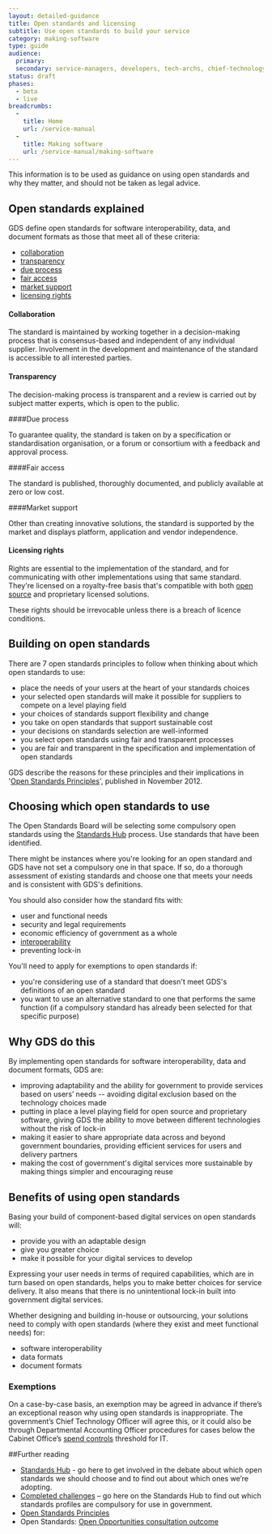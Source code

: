 ```yaml
---
layout: detailed-guidance
title: Open standards and licensing
subtitle: Use open standards to build your service
category: making-software
type: guide
audience:
  primary:
  secondary: service-managers, developers, tech-archs, chief-technology-officers
status: draft
phases:
  - beta
  - live
breadcrumbs:
  -
    title: Home
    url: /service-manual
  -
    title: Making software
    url: /service-manual/making-software
---
```


This information is to be used as guidance on using open standards and why they matter, and should not be taken as legal advice.

## Open standards explained

GDS define open standards for software interoperability, data, and document formats as those that meet all of these criteria:

* [collaboration](#collaboration)
* [transparency](#transparency)
* [due process](#due-process)
* [fair access](#fair-access)
* [market support](#market-suport)
* [licensing rights](licensing-rights)

#### Collaboration

The standard is maintained by working together in a decision-making process that is consensus-based and independent of any individual supplier. Involvement in the development and maintenance of the standard is accessible to all interested parties.

#### Transparency

The decision-making process is transparent and a review is carried out by subject matter experts, which is open to the public.

####Due process

To guarantee quality, the standard is taken on by a specification or standardisation organisation, or a forum or consortium with a feedback and approval process.

####Fair access

The standard is published, thoroughly documented, and publicly available at zero or low cost.

####Market support

Other than creating innovative solutions, the standard is supported by the market and displays platform, application and vendor independence.

#### Licensing rights

Rights are essential to the implementation of the standard, and for communicating with other implementations using that same standard. They're licensed on a royalty-free basis that's compatible with both [open source](http://opensource.org/licenses/alphabetical) and proprietary licensed solutions.

These rights should be irrevocable unless there is a breach of licence conditions.

## Building on open standards

There are 7 open standards principles to follow when thinking about which open standards to use:

* place the needs of your users at the heart of your standards choices
* your selected open standards will make it possible for suppliers to compete on a level playing field
* your choices of standards support flexibility and change
* you take on open standards that support sustainable cost
* your decisions on standards selection are well-informed
* you select open standards using fair and transparent processes
* you are fair and transparent in the specification and implementation of open standards

GDS describe the reasons for these principles and their implications in '[Open Standards Principles](https://www.gov.uk/government/publications/open-standards-principles/open-standards-principles)', published in November 2012.

## Choosing which open standards to use

The Open Standards Board will be selecting some compulsory open standards using the
[Standards Hub](http://standards.data.gov.uk/) process.
Use standards that have been identified.

There might be instances where you're looking for an open standard and GDS have not set a compulsory one in that space. If so, do a thorough assessment of existing standards and choose one that meets your needs and is consistent with GDS's definitions.

You should also consider how the standard fits with:

* user and functional needs
* security and legal requirements
* economic efficiency of government as a whole
* [interoperability](http://en.wikipedia.org/wiki/Interoperability)
* preventing lock-in

You'll need to apply for exemptions to open standards if:

* you're considering use of a standard that doesn't meet GDS's definitions of an open standard
* you want to use an alternative standard to one that performs the same function (if a compulsory standard has already been selected for that specific purpose)

## Why GDS do this

By implementing open standards for software interoperability, data and document
formats, GDS are:

* improving adaptability and the ability for government to provide services
  based on users’ needs -- avoiding digital exclusion based on the technology choices made
* putting in place a level playing field for open source and proprietary
  software, giving GDS the ability to move between different technologies
  without the risk of lock-in
* making it easier to share appropriate data across and beyond government
  boundaries, providing efficient services for users and delivery partners
* making the cost of government's digital services more sustainable by
  making things simpler and encouraging reuse

## Benefits of using open standards

Basing your build of component-based digital services on open standards will:

* provide you with an adaptable design
* give you greater choice
* make it possible for your digital services to develop

Expressing your user needs in terms of required capabilities, which are in turn
based on open standards, helps you to make better choices for service delivery.
It also means that there is no unintentional lock-in built into government
digital services.

Whether designing and building in-house or outsourcing, your solutions need to comply with open standards (where they exist and meet functional needs) for:

* software interoperability
* data formats
* document formats

### Exemptions

On a case-by-case basis, an exemption may be agreed in advance if there’s an exceptional reason why using open standards is inappropriate. The government’s Chief Technology Officer will agree this, or it could also be through Departmental Accounting Officer procedures for cases below the Cabinet Office’s [spend controls](/government/publications/cabinet-office-controls-guidance-version-3-1) threshold for IT.

##Further reading

* [Standards Hub](http://standards.data.gov.uk/) - go here to get involved in
  the debate about which open standards we should choose and to find out about
  which ones we’re adopting.
* [Completed challenges](http://standards.data.gov.uk/challenges/completed) –
  go here on the Standards Hub to find out which standards profiles are
  compulsory for use in government.
* [Open Standards Principles](https://www.gov.uk/government/uploads/system/uploads/attachment_data/file/78892/Open-Standards-Principles-FINAL.pdf)
* Open Standards: [Open Opportunities consultation outcome](https://www.gov.uk/government/consultations/open-standards-open-opportunities-flexibility-and-efficiency-in-government-it)
